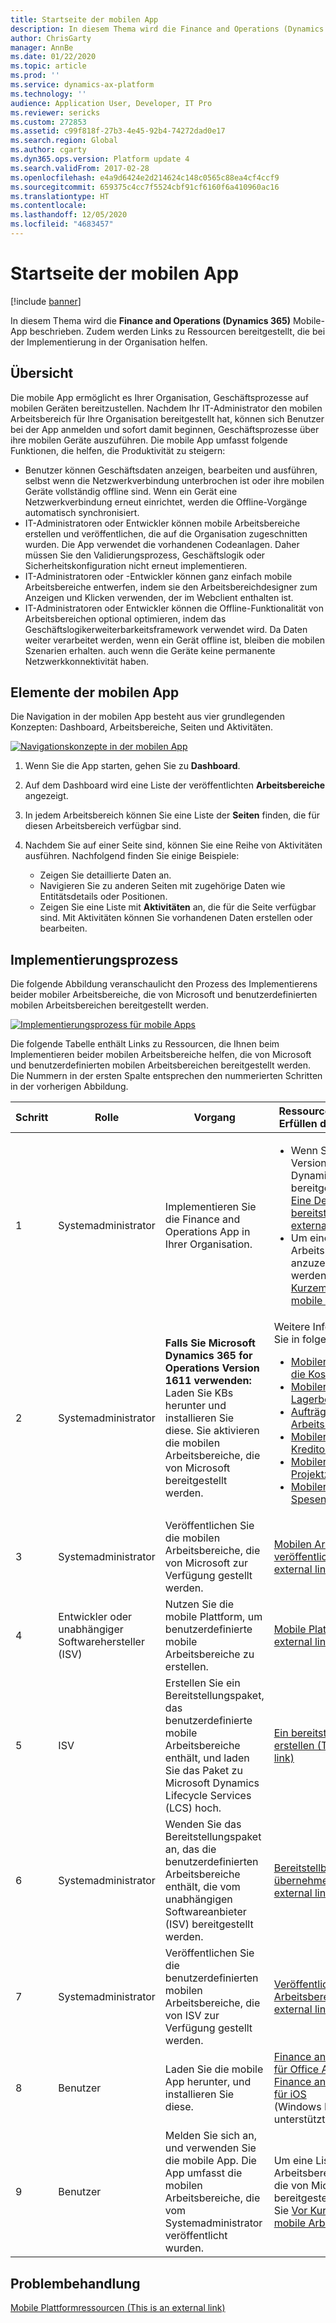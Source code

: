 ```yaml
---
title: Startseite der mobilen App
description: In diesem Thema wird die Finance and Operations (Dynamics 365) Mobile-App beschrieben. Zudem werden Links zu Ressourcen bereitgestellt, die bei der Implementierung in der Organisation helfen.
author: ChrisGarty
manager: AnnBe
ms.date: 01/22/2020
ms.topic: article
ms.prod: ''
ms.service: dynamics-ax-platform
ms.technology: ''
audience: Application User, Developer, IT Pro
ms.reviewer: sericks
ms.custom: 272853
ms.assetid: c99f818f-27b3-4e45-92b4-74272dad0e17
ms.search.region: Global
ms.author: cgarty
ms.dyn365.ops.version: Platform update 4
ms.search.validFrom: 2017-02-28
ms.openlocfilehash: e4a9d6424e2d214624c148c0565c88ea4cf4ccf9
ms.sourcegitcommit: 659375c4cc7f5524cbf91cf6160f6a410960ac16
ms.translationtype: HT
ms.contentlocale: 
ms.lasthandoff: 12/05/2020
ms.locfileid: "4683457"
---
```

# <a name="mobile-app-home-page"></a>Startseite der mobilen App

[!include [banner](../includes/banner.md)]

In diesem Thema wird die **Finance and Operations (Dynamics 365)** Mobile-App beschrieben. Zudem werden Links zu Ressourcen bereitgestellt, die bei der Implementierung in der Organisation helfen.

<a name="overview"></a>Übersicht
--------

Die mobile App ermöglicht es Ihrer Organisation, Geschäftsprozesse auf mobilen Geräten bereitzustellen. Nachdem Ihr IT-Administrator den mobilen Arbeitsbereich für Ihre Organisation bereitgestellt hat, können sich Benutzer bei der App anmelden und sofort damit beginnen, Geschäftsprozesse über ihre mobilen Geräte auszuführen. Die mobile App umfasst folgende Funktionen, die helfen, die Produktivität zu steigern:

- Benutzer können Geschäftsdaten anzeigen, bearbeiten und ausführen, selbst wenn die Netzwerkverbindung unterbrochen ist oder ihre mobilen Geräte vollständig offline sind. Wenn ein Gerät eine Netzwerkverbindung erneut einrichtet, werden die Offline-Vorgänge automatisch synchronisiert.
- IT-Administratoren oder Entwickler können mobile Arbeitsbereiche erstellen und veröffentlichen, die auf die Organisation zugeschnitten wurden. Die App verwendet die vorhandenen Codeanlagen. Daher müssen Sie den Validierungsprozess, Geschäftslogik oder Sicherheitskonfiguration nicht erneut implementieren.
- IT-Administratoren oder -Entwickler können ganz einfach mobile Arbeitsbereiche entwerfen, indem sie den Arbeitsbereichdesigner zum Anzeigen und Klicken verwenden, der im Webclient enthalten ist.
- IT-Administratoren oder Entwickler können die Offline-Funktionalität von Arbeitsbereichen optional optimieren, indem das Geschäftslogikerweiterbarkeitsframework verwendet wird. Da Daten weiter verarbeitet werden, wenn ein Gerät offline ist, bleiben die mobilen Szenarien erhalten. auch wenn die Geräte keine permanente Netzwerkkonnektivität haben.

## <a name="elements-of-the-mobile-app"></a>Elemente der mobilen App
Die Navigation in der mobilen App besteht aus vier grundlegenden Konzepten: Dashboard, Arbeitsbereiche, Seiten und Aktivitäten. 

[![Navigationskonzepte in der mobilen App](./media/mobilephoneapp1-1024x536.png)](./media/mobilephoneapp1.png)

1. Wenn Sie die App starten, gehen Sie zu **Dashboard**.
2. Auf dem Dashboard wird eine Liste der veröffentlichten **Arbeitsbereiche** angezeigt.
3. In jedem Arbeitsbereich können Sie eine Liste der **Seiten** finden, die für diesen Arbeitsbereich verfügbar sind.
4. Nachdem Sie auf einer Seite sind, können Sie eine Reihe von Aktivitäten ausführen. Nachfolgend finden Sie einige Beispiele:

    - Zeigen Sie detaillierte Daten an.
    - Navigieren Sie zu anderen Seiten mit zugehörige Daten wie Entitätsdetails oder Positionen.
    - Zeigen Sie eine Liste mit **Aktivitäten** an, die für die Seite verfügbar sind. Mit Aktivitäten können Sie vorhandenen Daten erstellen oder bearbeiten.

## <a name="implementation-process"></a>Implementierungsprozess
Die folgende Abbildung veranschaulicht den Prozess des Implementierens beider mobiler Arbeitsbereiche, die von Microsoft und benutzerdefinierten mobilen Arbeitsbereichen bereitgestellt werden. 

[![Implementierungsprozess für mobile Apps](./media/Mobile-implementation-process-5.png)](./media/Mobile-implementation-process-5.png)

Die folgende Tabelle enthält Links zu Ressourcen, die Ihnen beim Implementieren beider mobilen Arbeitsbereiche helfen, die von Microsoft und benutzerdefinierten mobilen Arbeitsbereichen bereitgestellt werden. Die Nummern in der ersten Spalte entsprechen den nummerierten Schritten in der vorherigen Abbildung.

<table>
<colgroup>
<col width="25%" />
<col width="25%" />
<col width="25%" />
<col width="25%" />
</colgroup>
<thead>
<tr class="header">
<th>Schritt</th>
<th>Rolle</th>
<th>Vorgang</th>
<th>Ressourcen, die Ihnen beim Erfüllen der Aktivität helfen</th>
</tr>
</thead>
<tbody>
<tr class="odd">
<td>1</td>
<td>Systemadministrator</td>
<td>Implementieren Sie die Finance and Operations App in Ihrer Organisation.</td>
<td><ul><li>Wenn Sie noch keine Version von Microsoft Dynamics 365 bereitgestellt haben, siehe <a href="https://docs.microsoft.com/de-de/dynamics365/supply-chain/fin-ops-core/dev-itpro/deployment/deploy-demo-environment">Eine Demoumgebung bereitstellen (This is an external link)</a>.</li><li>Um eine Liste mobiler Arbeitsbereiche anzuzeigen, die verwendet werden können, siehe <a href="mobile-workspaces-released.md">Vor Kurzem freigegebene mobile Arbeitsbereiche</a>.</li></ul></td>
</tr>
<tr class="even">
<td>2</td>
<td>Systemadministrator</td>
<td><strong>Falls Sie Microsoft Dynamics 365 for Operations Version 1611 verwenden:</strong> Laden Sie KBs herunter und installieren Sie diese. Sie aktivieren die mobilen Arbeitsbereiche, die von Microsoft bereitgestellt werden.</td>
<td>Weitere Informationen finden Sie in folgenden Themen:
<ul>

<li><a href="../../../finance/cost-accounting/cost-controlling-mobile-workspace.md">Mobiler Arbeitsbereich für die Kostensteuerung</a></li>
<li><a href="../../../supply-chain/inventory/inventory-on-hand-mobile-workspace.md">Mobiler Arbeitsbereich für Lagerbestand</a></li>
<li><a href="../../../supply-chain/sales-marketing/sales-orders-mobile-workspace.md">Aufträge, mobiler Arbeitsbereich</a></li>
<li><a href="../../../supply-chain/procurement/vendor-collaboration-mobile-workspace.md">Mobiler Arbeitsbereich für Kreditorenzusammenarbeit</a></li>
<li><a href="../../../finance/project-management/project-time-entry-mobile-workspace.md">Mobiler Arbeitsbereich für Projektzeiterfassung</a></li>
<li><a href="../../../finance/expense-management/expense-management-mobile-workspace.md">Mobiler Arbeitsbereich für Spesenverwaltung</a></li>

</ul></td>
</tr>
<tr class="odd">
<td>3</td>
<td>Systemadministrator</td>
<td>Veröffentlichen Sie die mobilen Arbeitsbereiche, die von Microsoft zur Verfügung gestellt werden.</td>
<td><a href="https://docs.microsoft.com/de-de/dynamics365/supply-chain/fin-ops-core/dev-itpro/mobile-apps/publish-mobile-workspace">Mobilen Arbeitsbereich veröffentlichen (This is an external link)</a>
</td>
</tr>
<tr class="even">
<td>4</td>
<td>Entwickler oder unabhängiger Softwarehersteller (ISV)</td>
<td>Nutzen Sie die mobile Plattform, um benutzerdefinierte mobile Arbeitsbereiche zu erstellen.</td>
<td><a href="https://docs.microsoft.com/de-de/dynamics365/supply-chain/fin-ops-core/dev-itpro/mobile-apps/platform/mobile-platform-home-page">Mobile Plattform (This is an external link)</a></td>
</tr>
<tr class="odd">
<td>5</td>
<td>ISV</td>
<td>Erstellen Sie ein Bereitstellungspaket, das benutzerdefinierte mobile Arbeitsbereiche enthält, und laden Sie das Paket zu Microsoft Dynamics Lifecycle Services (LCS) hoch.</td>
<td><a href="https://docs.microsoft.com/de-de/dynamics365/supply-chain/fin-ops-core/dev-itpro/deployment/create-apply-deployable-package">Ein bereitstellbares Paket erstellen (This is an external link)</a></td>
</tr>
<tr class="even">
<td>6</td>
<td>Systemadministrator</td>
<td>Wenden Sie das Bereitstellungspaket an, das die benutzerdefinierten Arbeitsbereiche enthält, die vom unabhängigen Softwareanbieter (ISV) bereitgestellt werden.</td>
<td><a href="https://docs.microsoft.com/de-de/dynamics365/supply-chain/fin-ops-core/dev-itpro/deployment/apply-deployable-package-system">Bereitstellbare Pakete übernehmen (This is an external link)</a></td>
</tr>
<tr class="odd">
<td>7</td>
<td>Systemadministrator</td>
<td>Veröffentlichen Sie die benutzerdefinierten mobilen Arbeitsbereiche, die von ISV zur Verfügung gestellt werden.</td>
<td><a href="https://docs.microsoft.com/de-de/dynamics365/supply-chain/fin-ops-core/dev-itpro/mobile-apps/publish-mobile-workspace">Veröffentlichen eines mobilen Arbeitsbereichs (This is an external link)</a></td>
</tr>
<tr class="even">
<td>8</td>
<td>Benutzer</td>
<td>Laden Sie die mobile App herunter, und installieren Sie diese.</td>
<td>
<a href="https://go.microsoft.com/fwlink/?linkid=850662">Finance and Operations App für Office Android</a><BR/>
<a href="https://go.microsoft.com/fwlink/?linkid=850663">Finance and Operations App für iOS</a><BR/>
(Windows Phone nicht unterstützt)
</td>
</tr>
<tr class="odd">
<td>9</td>
<td>Benutzer</td>
<td>Melden Sie sich an, und verwenden Sie die mobile App. Die App umfasst die mobilen Arbeitsbereiche, die vom Systemadministrator veröffentlicht wurden.</td>
<td>Um eine Liste mobiler Arbeitsbereiche anzuzeigen, die von Microsoft bereitgestellt werden, rufen Sie <a href="mobile-workspaces-released.md">Vor Kurzem freigegebene mobile Arbeitsbereiche</a> auf.
</td>
</tr>
</tbody>
</table>

## <a name="troubleshooting"></a>Problembehandlung
[Mobile Plattformressourcen (This is an external link)](https://docs.microsoft.com/de-de/dynamics365/supply-chain/fin-ops-core/dev-itpro/mobile-apps/platform/mobile-platform-home-page)
